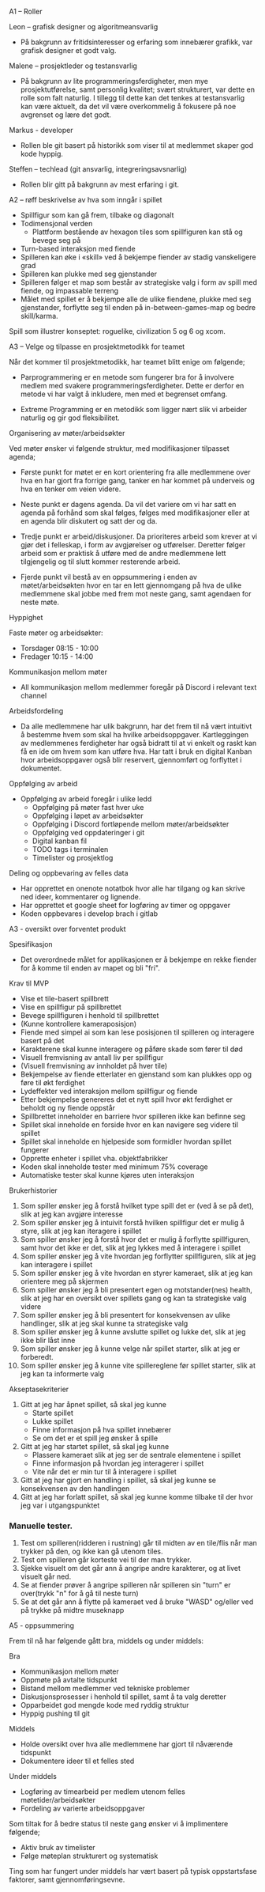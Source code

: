 A1 – Roller

Leon – grafisk designer og algoritmeansvarlig
* På bakgrunn av fritidsinteresser og erfaring som innebærer grafikk, var grafisk designer et godt valg.

Malene – prosjektleder og testansvarlig
* På bakgrunn av lite programmeringsferdigheter, men mye prosjektutførelse, samt personlig kvalitet; svært strukturert, var dette en rolle som falt naturlig. I tillegg til dette kan det tenkes at testansvarlig kan være aktuelt, da det vil være overkommelig å fokusere på noe avgrenset og lære det godt.

Markus - developer
* Rollen ble git basert på historikk som viser til at medlemmet skaper god kode hyppig.

Steffen – techlead (git ansvarlig, integreringsavsnarlig)
* Rollen blir gitt på bakgrunn av mest erfaring i git.


A2 – røff beskrivelse av hva som inngår i spillet


* Spillfigur som kan gå frem, tilbake og diagonalt  
* Todimensjonal verden  
	* Plattform bestående av hexagon tiles som spillfiguren kan stå og bevege seg på   
* Turn-based interaksjon med fiende  
* Spilleren kan øke i «skill» ved å bekjempe fiender av stadig vanskeligere grad  
* Spilleren kan plukke med seg gjenstander  
* Spilleren følger et map som består av strategiske valg i form av spill med fiende, og impassable terreng 
* Målet med spillet er å bekjempe alle de ulike fiendene, plukke med seg gjenstander, forflytte seg til enden på   in-between-games-map og bedre skill/karma.  

Spill som illustrer konseptet: roguelike, civilization 5 og 6 og xcom.


A3 – Velge og tilpasse en prosjektmetodikk for teamet

Når det kommer til prosjektmetodikk, har teamet blitt enige om følgende;

* Parprogrammering er en metode som fungerer bra for å involvere medlem med svakere programmeringsferdigheter. Dette er derfor en metode vi har valgt å inkludere, men med et begrenset omfang.

* Extreme Programming er en metodikk som ligger nært slik vi arbeider naturlig og gir god fleksibilitet.



Organisering av møter/arbeidsøkter

Ved møter ønsker vi følgende struktur, med modifikasjoner tilpasset agenda;

* Første punkt for møtet er en kort orientering fra alle medlemmene over hva en har gjort fra forrige gang, tanker en har kommet på underveis og hva en tenker om veien videre.

* Neste punkt er dagens agenda. Da vil det variere om vi har satt en agenda på forhånd som skal følges, følges med modifikasjoner eller at en agenda blir diskutert og satt der og da.

* Tredje punkt er arbeid/diskusjoner. Da prioriteres arbeid som krever at vi gjør det i felleskap, i form av avgjørelser og utførelser. Deretter følger arbeid som er praktisk å utføre med de andre medlemmene lett tilgjengelig og til slutt kommer resterende arbeid.

* Fjerde punkt vil bestå av en oppsummering i enden av møtet/arbeidsøkten hvor en tar en lett gjennomgang på hva de ulike medlemmene skal jobbe med frem mot neste gang, samt agendaen for neste møte.


Hyppighet

Faste møter og arbeidsøkter:
* Torsdager 08:15 - 10:00
* Fredager 10:15 - 14:00


Kommunikasjon mellom møter
* All kommunikasjon mellom medlemmer foregår på Discord i relevant text channel


Arbeidsfordeling
* Da alle medlemmene har ulik bakgrunn, har det frem til nå vært intuitivt å bestemme hvem som skal ha hvilke arbeidsoppgaver. Kartleggingen av medlemmenes ferdigheter har også bidratt til at vi enkelt og raskt kan få en ide om hvem som kan utføre hva. Har tatt i bruk en digital Kanban hvor arbeidsoppgaver også blir reservert, gjennomført og  forflyttet i dokumentet.


Oppfølging av arbeid
* Oppfølging av arbeid foregår i ulike ledd
	* Oppfølging på møter fast hver uke
	* Oppfølging i løpet av arbeidsøkter
	* Oppfølging i Discord fortløpende mellom møter/arbeidsøkter
	* Oppfølging ved oppdateringer i git
	* Digital kanban fil
	* TODO tags i terminalen
	* Timelister og prosjektlog


Deling og oppbevaring av felles data
* Har opprettet en onenote notatbok hvor alle har tilgang og kan skrive ned ideer, kommentarer og lignende.
* Har opprettet et google sheet for logføring av timer og oppgaver
* Koden oppbevares i develop brach i gitlab


A3 - oversikt over forventet produkt


Spesifikasjon
* Det overordnede målet for applikasjonen er å bekjempe en rekke fiender for å komme til enden av mapet og bli "fri".


Krav til MVP
* Vise et tile-basert spillbrett
* Vise en spillfigur på spillbrettet
* Bevege spillfiguren i henhold til spillbrettet
* (Kunne kontrollere kameraposisjon)
* Fiende med simpel ai som kan lese posisjonen til spilleren og interagere basert på det
* Karakterene skal kunne interagere og påføre skade som fører til død
* Visuell fremvisning av antall liv per spillfigur
* (Visuell fremvisning av innholdet på hver tile)
* Bekjempelse av fiende etterlater en gjenstand som kan plukkes opp og føre til økt ferdighet
* Lydeffekter ved interaksjon mellom spillfigur og fiende
* Etter bekjempelse genereres det et nytt spill hvor økt ferdighet er beholdt og ny fiende oppstår
* Spillbrettet inneholder en barriere hvor spilleren ikke kan befinne seg
* Spillet skal inneholde en forside hvor en kan navigere seg videre til spillet
* Spillet skal inneholde en hjelpeside som formidler hvordan spillet fungerer
* Opprette enheter i spillet vha. objektfabrikker
* Koden skal inneholde tester med minimum 75% coverage
* Automatiske tester skal kunne kjøres uten interaksjon


Brukerhistorier

1. Som spiller ønsker jeg å forstå hvilket type spill det er (ved å se på det), slik at jeg kan avgjøre interesse
2. Som spiller ønsker jeg å intuivit forstå hvilken spillfigur det er mulig å styre, slik at jeg kan iteragere i spillet
3. Som spiller ønsker jeg å forstå hvor det er mulig å forflytte spillfiguren, samt hvor det ikke er det, slik at jeg lykkes med å interagere i spillet
4. Som spiller ønsker jeg å vite hvordan jeg forflytter spillfiguren, slik at jeg kan interagere i spillet
5. Som spiller ønsker jeg å vite hvordan en styrer kameraet, slik at jeg kan orientere meg på skjermen
6. Som spiller ønsker jeg å bli presentert egen og motstander(nes) health, slik at jeg har en oversikt over spillets gang og kan ta strategiske valg videre
7. Som spiller ønsker jeg å bli presentert for konsekvensen av ulike handlinger, slik at jeg skal kunne ta strategiske valg
8. Som spiller ønsker jeg å kunne avslutte spillet og lukke det, slik at jeg ikke blir låst inne
9. Som spiller ønsker jeg å kunne velge når spillet starter, slik at jeg er forberedt.
10. Som spiller ønsker jeg å kunne vite spillereglene før spillet starter, slik at jeg kan ta informerte valg

Akseptasekriterier
1. Gitt at jeg har åpnet spillet, så skal jeg kunne
	- Starte spillet
	- Lukke spillet
	- Finne informasjon på hva spillet innebærer 
	- Se om det er et spill jeg ønsker å spille
2. Gitt at jeg har startet spillet, så skal jeg kunne
	- Plassere kameraet slik at jeg ser de sentrale elementene i spillet
	- Finne informasjon på hvordan jeg interagerer i spillet
	- Vite når det er min tur til å interagere i spillet
3. Gitt at jeg har gjort en handling i spillet, så skal jeg kunne se konsekvensen av den handlingen
4. Gitt at jeg har forlatt spillet, så skal jeg kunne komme tilbake til der hvor jeg var i utgangspunktet

### Manuelle tester.
1. Test om spilleren(ridderen i rustning) går til midten av en tile/flis når man trykker på den, og ikke kan gå utenom tiles.
2. Test om spilleren går korteste vei til der man trykker.
3. Sjekke visuelt om det går ann å angripe andre karakterer, og at livet visuelt går ned.
4. Se at fiender prøver å angripe spilleren når spilleren sin "turn" er over(trykk "n" for å gå til neste turn)
5. Se at det går ann å flytte på kameraet ved å bruke "WASD" og/eller ved på trykke på midtre museknapp



A5 - oppsummering

Frem til nå har følgende gått bra, middels og under middels:

Bra
* Kommunikasjon mellom møter
* Oppmøte på avtalte tidspunkt
* Bistand mellom medlemmer ved tekniske problemer
* Diskusjonsprosesser i henhold til spillet, samt å ta valg deretter
* Opparbeidet god mengde kode med ryddig struktur
* Hyppig pushing til git


Middels
* Holde oversikt over hva alle medlemmene har gjort til nåværende tidspunkt
* Dokumentere ideer til et felles sted


Under middels
* Logføring av timearbeid per medlem utenom felles møtetider/arbeidsøkter
* Fordeling av varierte arbeidsoppgaver


Som tiltak for å bedre status til neste gang ønsker vi å implimentere følgende;
* Aktiv bruk av timelister
* Følge møteplan strukturert og systematisk

Ting som har fungert under middels har vært basert på typisk oppstartsfase faktorer, samt gjennomføringsevne.  